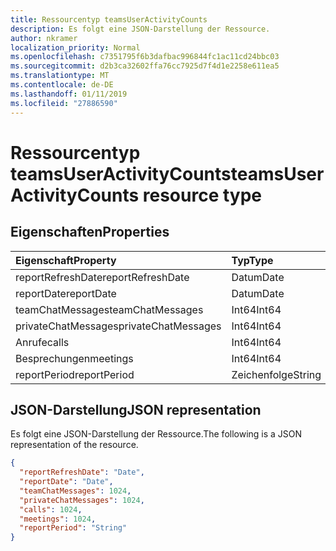 ```yaml
---
title: Ressourcentyp teamsUserActivityCounts
description: Es folgt eine JSON-Darstellung der Ressource.
author: nkramer
localization_priority: Normal
ms.openlocfilehash: c7351795f6b3dafbac996844fc1ac11cd24bbc03
ms.sourcegitcommit: d2b3ca32602ffa76cc7925d7f4d1e2258e611ea5
ms.translationtype: MT
ms.contentlocale: de-DE
ms.lasthandoff: 01/11/2019
ms.locfileid: "27886590"
---
```

# <a name="teamsuseractivitycounts-resource-type"></a><span data-ttu-id="25372-103">Ressourcentyp teamsUserActivityCounts</span><span class="sxs-lookup"><span data-stu-id="25372-103">teamsUserActivityCounts resource type</span></span>

## <a name="properties"></a><span data-ttu-id="25372-104">Eigenschaften</span><span class="sxs-lookup"><span data-stu-id="25372-104">Properties</span></span>

| <span data-ttu-id="25372-105">Eigenschaft</span><span class="sxs-lookup"><span data-stu-id="25372-105">Property</span></span>            | <span data-ttu-id="25372-106">Typ</span><span class="sxs-lookup"><span data-stu-id="25372-106">Type</span></span>   |
| :------------------ | :----- |
| <span data-ttu-id="25372-107">reportRefreshDate</span><span class="sxs-lookup"><span data-stu-id="25372-107">reportRefreshDate</span></span>   | <span data-ttu-id="25372-108">Datum</span><span class="sxs-lookup"><span data-stu-id="25372-108">Date</span></span>   |
| <span data-ttu-id="25372-109">reportDate</span><span class="sxs-lookup"><span data-stu-id="25372-109">reportDate</span></span>          | <span data-ttu-id="25372-110">Datum</span><span class="sxs-lookup"><span data-stu-id="25372-110">Date</span></span>   |
| <span data-ttu-id="25372-111">teamChatMessages</span><span class="sxs-lookup"><span data-stu-id="25372-111">teamChatMessages</span></span>    | <span data-ttu-id="25372-112">Int64</span><span class="sxs-lookup"><span data-stu-id="25372-112">Int64</span></span>  |
| <span data-ttu-id="25372-113">privateChatMessages</span><span class="sxs-lookup"><span data-stu-id="25372-113">privateChatMessages</span></span> | <span data-ttu-id="25372-114">Int64</span><span class="sxs-lookup"><span data-stu-id="25372-114">Int64</span></span>  |
| <span data-ttu-id="25372-115">Anrufe</span><span class="sxs-lookup"><span data-stu-id="25372-115">calls</span></span>               | <span data-ttu-id="25372-116">Int64</span><span class="sxs-lookup"><span data-stu-id="25372-116">Int64</span></span>  |
| <span data-ttu-id="25372-117">Besprechungen</span><span class="sxs-lookup"><span data-stu-id="25372-117">meetings</span></span>            | <span data-ttu-id="25372-118">Int64</span><span class="sxs-lookup"><span data-stu-id="25372-118">Int64</span></span>  |
| <span data-ttu-id="25372-119">reportPeriod</span><span class="sxs-lookup"><span data-stu-id="25372-119">reportPeriod</span></span>        | <span data-ttu-id="25372-120">Zeichenfolge</span><span class="sxs-lookup"><span data-stu-id="25372-120">String</span></span> |


## <a name="json-representation"></a><span data-ttu-id="25372-121">JSON-Darstellung</span><span class="sxs-lookup"><span data-stu-id="25372-121">JSON representation</span></span>

<span data-ttu-id="25372-122">Es folgt eine JSON-Darstellung der Ressource.</span><span class="sxs-lookup"><span data-stu-id="25372-122">The following is a JSON representation of the resource.</span></span>

<!-- {
  "blockType": "resource",
  "@odata.type": "microsoft.graph.teamsUserActivityCounts"
} -->

```json
{
  "reportRefreshDate": "Date", 
  "reportDate": "Date", 
  "teamChatMessages": 1024, 
  "privateChatMessages": 1024, 
  "calls": 1024, 
  "meetings": 1024, 
  "reportPeriod": "String"
}
```
